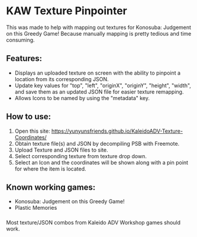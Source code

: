 # KAW Texture Pinpointer
This was made to help with mapping out textures for Konosuba: Judgement on this Greedy Game! Because manually mapping is pretty tedious and time consuming.
## Features:
- Displays an uploaded texture on screen with the ability to pinpoint a location from its corresponding JSON.
- Update key values for "top", "left", "originX", "originY", "height", "width", and save them as an updated JSON file for easier texture remapping.
- Allows Icons to be named by using the "metadata" key.
## How to use:
1. Open this site: https://yunyunsfriends.github.io/KaleidoADV-Texture-Coordinates/
2. Obtain texture file(s) and JSON by decompiling PSB with Freemote.
3. Upload Texture and JSON files to site.
4. Select corresponding texture from texture drop down.
5. Select an Icon and the coordinates will be shown along with a pin point for where the item is located.
## Known working games:
- Konosuba: Judgement on this Greedy Game!
- Plastic Memories
###
Most texture/JSON combos from Kaleido ADV Workshop games should work.
